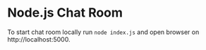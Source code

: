 Node.js Chat Room
=================

To start chat room locally run `node index.js` and open browser on http://localhost:5000.
